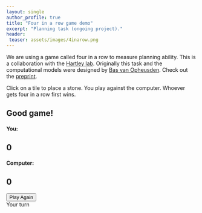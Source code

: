 ```yaml
---
layout: single
author_profile: true
title: "Four in a row game demo"
excerpt: "Planning task (ongoing project)."
header:
 teaser: assets/images/4inarow.png
---
```


We are using a game called four in a row to measure planning ability. This is a collaboration with the [Hartley lab](https://www.hartleylab.org/).
Originally this task and the computational models were designed by [Bas van Opheusden](https://basvanopheusden.github.io/).
Check out the [preprint](https://psyarxiv.com/7fqsr).

Click on a tile to place a stone. You play against the computer. Whoever gets four in a row first wins.

<link href = "/assets/4inarow/stylesheet.css" rel="stylesheet">
<link href= " https://cdnjs.cloudflare.com/ajax/libs/font-awesome/4.7.0/css/font-awesome.min.css" rel="stylesheet">
<div class="modal fade blackshadow" id="feedback-modal" data-backdrop="static" role="dialog" aria-hidden="true">
	<div class="modal-dialog modal-sm">
		<div class="modal-content">
			<div class="modal-body">
				<h2 class="modal-title">Good game!</h2>
				<div class='row'>
					<div class='col-xs-10 col-xs-offset-1 text-center' id='scorebox'>
						<div id='p0-score' class='col-xs-6 text-center'>
							<h4>You:</h4>
							<h2>0</h2>
						</div>
						<div id='p1-score' class='col-xs-6 text-center'>
							<h4>Computer:</h4>
							<h2>0</h2>
						</div>
					</div>
				</div>
			<button class="btn btn-large btn-warning" id="next-trial">Play Again</button>
			</div>
		</div>
	</div>
</div>

<div class='container-fluid text-center'>
	<div class='row'>
		<div class="headertext">
			Your turn
		</div>
	</div>
	<div class="row">
		<div class="container-fluid col-xs-8 canvas-container">
			<div class="canvas"></div>
		</div>
	</div>
</div>

<script src="/assets/4inarow/underscore-min.js"></script>
<script src="/assets/4inarow/util.js"></script>
<script src="/assets/4inarow/game.js"></script>
<script src="/assets/4inarow/AI.js"></script>
<script src="/assets/4inarow/makemove.js"></script>

<script>
	var blocks, player;
	M=9;
	N=4;
	K=4;
	current_block = 0;

	window.onload = () => {
		player = new Player();
		board = new Board();
		board.create_tiles()
		blocks = [new Condition_AI(60)];
		blocks[current_block].run();
	};
</script>
